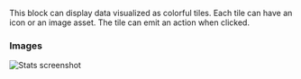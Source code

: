 This block can display data visualized as colorful tiles. Each tile can have an icon or an image
asset. The tile can emit an action when clicked.

### Images

![Stats screenshot](https://gitlab.com/appsemble/appsemble/-/raw/0.19.12/config/assets/tiles.png)
